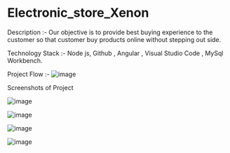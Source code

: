 # Electronic_store_Xenon
Description :- Our objective is to provide best buying experience to the  customer  so that  customer  buy products online without stepping out side.

Technology Stack :- Node js, Github , Angular , Visual Studio Code ,  MySql Workbench.


Project Flow :-
![image](https://user-images.githubusercontent.com/70750865/185177999-a04a20ef-deb7-4b15-ab22-5edf3ecce52d.png)

Screenshots of Project


![image](https://user-images.githubusercontent.com/70750865/185178774-07bd5f71-6030-4e8c-b2d2-3e2d228cef7d.png)


![image](https://user-images.githubusercontent.com/70750865/185178728-86b54bbe-724b-44cb-835b-4e90eca55374.png)


![image](https://user-images.githubusercontent.com/70750865/185178855-eb639cb1-9b5d-46d0-af8c-8e399fddc3ec.png)


![image](https://user-images.githubusercontent.com/70750865/185178822-299e173a-c348-4d34-bb88-e16ae35f1ffb.png)
